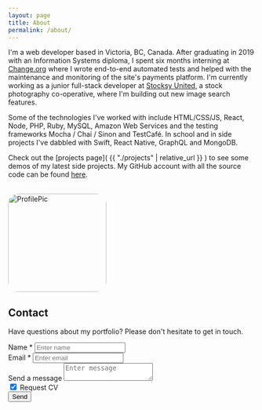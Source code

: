 ```yaml
---
layout: page
title: About
permalink: /about/
---
```



I'm a web developer based in Victoria, BC, Canada. After graduating in 2019 with an Information Systems diploma, I spent six months interning at [Change.org](https://www.change.org/) where I wrote end-to-end automated tests and helped with the maintenance and monitoring of the site's payments platform. I'm currently working as a junior full-stack developer at [Stocksy United](https://www.stocksy.com/), a stock photography co-operative, where I'm building out new image search features.

Some of the technologies I've worked with include HTML/CSS/JS, React, Node, PHP, Ruby, MySQL, Amazon Web Services and the testing frameworks Mocha / Chai / Sinon and TestCafé. In school and in side projects I've dabbled with Swift, React Native, GraphQL and MongoDB.

Check out the [projects page]( {{ "./projects" | relative_url }} ) to see some demos of my latest side projects. My GitHub account with all the source code can be found [here](https://github.com/a-bishop).

<br>
 <img src="../images/me-colombia.png" alt="ProfilePic" width="auto" height="200px" style="border-radius: 10%;">

## Contact

Have questions about my portfolio? Please don't hesitate to get in touch.

<form action="https://getform.io/f/ab7dccdb-e06b-49f5-8433-2d2bc2eaa19c" method="POST" id="usrform">
    <div class="form-row">
      <div class="form-group col-md-6">
        <label for="formName">Name *</label>
        <input id="formName" class="form-control" type="text" name="name" placeholder="Enter name" required>
      </div>
      <div class="form-group col-md-6">
        <label for="formEmail">Email *</label>
        <input id="formEmail" class="form-control" type="email" name="email" placeholder="Enter email" required>
      </div>
    </div>
    <div class="form-group">
      <label for="formMsg">Send a message</label>
      <textarea id="formMsg" class="form-control" name="message" placeholder="Enter message"></textarea>
    </div>
    <div class="form-group">
      <div class="custom-control custom-checkbox">
        <input type="hidden" name="resume" value="no">
        <input type="checkbox" class="custom-control-input" id="resumeCheck" name="resume" value="yes" checked>
        <label class="custom-control-label" for="resumeCheck">Request CV</label>
      </div>
    </div>
    <button type="submit" class="btn btn-primary">Send</button>
</form>
